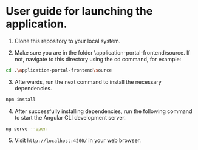 # User guide for launching the application.

1. Clone this repository to your local system.

2. Make sure you are in the folder \application-portal-frontend\source. If not, navigate to this directory using the cd command, for example: 

```bash
cd .\application-portal-frontend\source  
```

3. Afterwards, run the next command to install the necessary dependencies.

```bash
npm install
```

4. After successfully installing dependencies, run the following command to start the Angular CLI development server.

```bash
ng serve --open
```

5. Visit `http://localhost:4200/` in your web browser.

